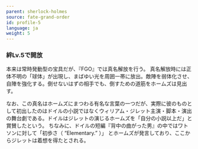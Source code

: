 ```yaml
---
parent: sherlock-holmes
source: fate-grand-order
id: profile-5
language: ja
weight: 5
---
```


### 絆Lv.5で開放

本来は常時発動型の宝具だが、『FGO』では真名解放を行う。
真名解放時には正体不明の「球体」が出現し、まばゆい光を周囲一帯に放出。敵陣を弱体化させ、自陣を強化する。倒せないはずの相手でも、倒すための道筋をホームズは見出す。

なお、この真名はホームズにまつわる有名な言葉の一つだが、実際に彼のものとして初出したのはドイルの小説ではなくウィリアム・ジレット主演・脚本・演出の舞台劇である。ドイルはジレットの演じるホームズを「自分の小説以上だ」と賞賛したという。
ちなみに、ドイルの短編『背中の曲がった男』の中ではワトソンに対して「初歩さ（ “Elementary.” ）」
とホームズが発言しており、ここからジレットは着想を得たとされる。
